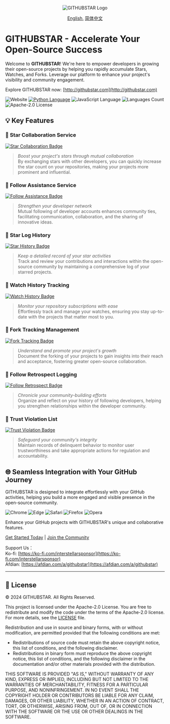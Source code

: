 <div align="center">

![GITHUBSTAR Logo](https://cdn.jsdelivr.net/gh/gogithubstar/githubstar@main/assets/images/logo.svg)

[English](README.md), [简体中文](README.zh-CN.md)

</div>

# GITHUBSTAR - Accelerate Your Open-Source Success

Welcome to **GITHUBSTAR**! We're here to empower developers in growing their open-source projects by helping you rapidly accumulate Stars, Watches, and Forks. Leverage our platform to enhance your project's visibility and community engagement.

Explore GITHUBSTAR now: [http://githubstar.com](http://githubstar.com)

![Website](https://img.shields.io/website?up_message=Available&url=http%3A%2F%2Fgithub.com%3Futm_source%3Dgithub&color=green)
[![Python Language](https://img.shields.io/badge/Python-3776AB.svg?&style=flat&logo=python&logoColor=white)](https://www.python.org)
![JavaScript Language](https://img.shields.io/badge/JavaScript-F7DF1E.svg?style=flat&logo=javascript&logoColor=black)
![Languages Count](https://img.shields.io/badge/languages-9-red)
![Apache-2.0 License](https://img.shields.io/badge/License-Apache--2.0-blue)

## 💡 Key Features

### 🌟 Star Collaboration Service
[![Star Collaboration Badge](https://img.shields.io/badge/Star_Collaboration-Mutual_Benefit-orange)](http://githubstar.com/en-US/reciprocal-stars)
> _Boost your project's stars through mutual collaboration_  
By exchanging stars with other developers, you can quickly increase the star count on your repositories, making your projects more prominent and influential.

### 👥 Follow Assistance Service
[![Follow Assistance Badge](https://img.shields.io/badge/Follow_Assistance-Stronger_Connections-yellow)](http://githubstar.com/en-US/reciprocal-follows)
> _Strengthen your developer network_  
Mutual following of developer accounts enhances community ties, facilitating communication, collaboration, and the sharing of innovative ideas.

### 📝 Star Log History
[![Star History Badge](https://img.shields.io/badge/Star_History-Track_Your_Impact-blue)](http://githubstar.com/en-US/star-history)
> _Keep a detailed record of your star activities_  
Track and review your contributions and interactions within the open-source community by maintaining a comprehensive log of your starred projects.

### 👀 Watch History Tracking
[![Watch History Badge](https://img.shields.io/badge/Watch_History-Manage_Subscriptions-green)](http://githubstar.com/en-US/watch-history)
> _Monitor your repository subscriptions with ease_  
Effortlessly track and manage your watches, ensuring you stay up-to-date with the projects that matter most to you.

### 🍴 Fork Tracking Management
[![Fork Tracking Badge](https://img.shields.io/badge/Fork_Tracking-Promote_Collaboration-red)](http://githubstar.com/en-US/fork-history)
> _Understand and promote your project's growth_  
Document the forking of your projects to gain insights into their reach and acceptance, fostering greater open-source collaboration.

### 📜 Follow Retrospect Logging
[![Follow Retrospect Badge](https://img.shields.io/badge/Follow_Retrospect-Deepen_Connections-purple)](http://githubstar.com/en-US/follow-history)
> _Chronicle your community-building efforts_  
Organize and reflect on your history of following developers, helping you strengthen relationships within the developer community.

### 🚫 Trust Violation List
[![Trust Violation Badge](https://img.shields.io/badge/Trust_Violation-Monitor_Credibility-black)](http://githubstar.com/en-US/block-list)
> _Safeguard your community's integrity_  
Maintain records of delinquent behavior to monitor user trustworthiness and take appropriate actions for regulation and accountability.

## 🌐 Seamless Integration with Your GitHub Journey

GITHUBSTAR is designed to integrate effortlessly with your GitHub activities, helping you build a more engaged and visible presence in the open-source community.

![Chrome](https://img.shields.io/badge/Chrome-Supported-brightgreen.svg?&style=flat&logo=Google-Chrome&logoColor=white)
![Edge](https://img.shields.io/badge/Edge-Supported-green.svg?&style=flat&logo=Microsoft-Edge&logoColor=white)
![Safari](https://img.shields.io/badge/Safari-Supported-blue.svg?&style=flat&logo=Safari&logoColor=white)
![Firefox](https://img.shields.io/badge/Firefox-Supported-orange.svg?&style=flat&logo=Firefox-Browser&logoColor=white)
![Opera](https://img.shields.io/badge/Opera-Supported-red.svg?&style=flat&logo=Opera&logoColor=white)

Enhance your GitHub projects with GITHUBSTAR's unique and collaborative features.

[Get Started Today](http://githubstar.com) | [Join the Community](https://github.com/gogithubstar/githubstar)  
  
Support Us：  
Ko-fi: [https://ko-fi.com/interstellarsponsor](https://ko-fi.com/interstellarsponsor)  
Afdian: [https://afdian.com/a/githubstar](https://afdian.com/a/githubstar)  

---

## 📑 License

© 2024 GITHUBSTAR. All Rights Reserved.

This project is licensed under the Apache-2.0 License. You are free to redistribute and modify the code under the terms of the Apache-2.0 license. For more details, see the [LICENSE](https://github.com/gogithubstar/githubstar/blob/main/LICENSE) file.

Redistribution and use in source and binary forms, with or without modification, are permitted provided that the following conditions are met:

- Redistributions of source code must retain the above copyright notice, this list of conditions, and the following disclaimer.
- Redistributions in binary form must reproduce the above copyright notice, this list of conditions, and the following disclaimer in the documentation and/or other materials provided with the distribution.

THIS SOFTWARE IS PROVIDED "AS IS," WITHOUT WARRANTY OF ANY KIND, EXPRESS OR IMPLIED, INCLUDING BUT NOT LIMITED TO THE WARRANTIES OF MERCHANTABILITY, FITNESS FOR A PARTICULAR PURPOSE, AND NONINFRINGEMENT. IN NO EVENT SHALL THE COPYRIGHT HOLDER OR CONTRIBUTORS BE LIABLE FOR ANY CLAIM, DAMAGES, OR OTHER LIABILITY, WHETHER IN AN ACTION OF CONTRACT, TORT, OR OTHERWISE, ARISING FROM, OUT OF, OR IN CONNECTION WITH THE SOFTWARE OR THE USE OR OTHER DEALINGS IN THE SOFTWARE.
